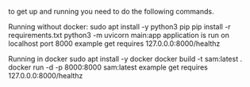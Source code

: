 to get up and running you need to do the following commands.

Running without docker:
    sudo apt install -y python3 pip
    pip install -r requirements.txt
    python3 -m uvicorn main:app
    application is run on localhost port 8000
    example get requires 127.0.0.0:8000/healthz


Running in docker
    sudo apt install -y docker
    docker build -t sam:latest .
    docker run -d -p 8000:8000 sam:latest
    example get requires 127.0.0.0:8000/healthz

